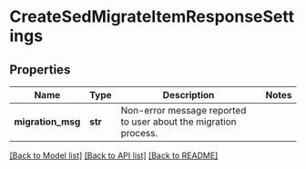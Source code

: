 # CreateSedMigrateItemResponseSettings

## Properties
Name | Type | Description | Notes
------------ | ------------- | ------------- | -------------
**migration_msg** | **str** | Non-error message reported to user about the migration process. | 

[[Back to Model list]](../README.md#documentation-for-models) [[Back to API list]](../README.md#documentation-for-api-endpoints) [[Back to README]](../README.md)


